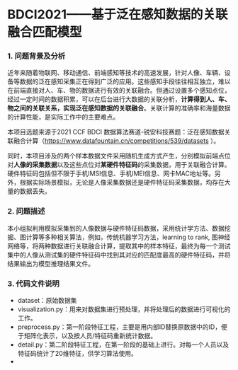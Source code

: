 # BDCI2021——基于泛在感知数据的关联融合匹配模型
### 1. 问题背景及分析

   近年来随着物联网、移动通信、前端感知等技术的高速发展，针对人像、车辆、设备等数据的泛在感知采集正在得到广泛的应用。这些感知手段往往相互独立，难以在前端直接对人、车、物的数据进行有效的关联融合。但通过设置多个感知点位，经过一定时间的数据积累，可以在后台进行大数据的关联分析，<b>计算得到人、车、物之间的关联关系，实现泛在感知数据的关联融合</b>。关联计算的准确率和海量数据的计算性能，是实际工作中的主要难点。

本项目选题来源于2021 CCF BDCI 数据算法赛道-锐安科技赛题：泛在感知数据关联融合计算（https://www.datafountain.cn/competitions/539/datasets ）。

同时，本项目涉及的两个样本数据文件采用随机生成方式产生，分别模拟前端点位对<b>人像的采集数据</b>以及这些点位对<b>某硬件特征码</b>的采集数据，用于关联融合计算。硬件特征码包括但不限于手机IMSI信息、手机IMEI信息、网卡MAC地址等。另外，根据实际场景模拟，无论是人像采集数据还是硬件特征码采集数据，均存在大量的数据丢失。

### 2. 问题描述

本小组拟利用模拟采集到的人像数据与硬件特征码数据，采用统计学方法、数据挖掘、图计算等多种相关算法，例如，传统机器学习方法，learning to rank, 图神经网络等，将两种数据进行关联融合计算，提取其中的样本特征，最终为每一个测试集中的人像从测试集的硬件特征码中找到其对应的匹配度最高的硬件特征码，并将结果输出为模型推理结果文件。

### 3. 代码文件说明
- dataset：原始数据集
- visualization.py：用来对数据集进行预处理，并将处理后的数据进行可视化的工作。
- preprocess.py：第一阶段特征工程，主要是用内部ID替换原数据中的ID，便于矩阵化表示，以及按人员/特征码重新统计数据。
- detail.py：第二阶段特征工程，在第一阶段的基础上进行。对每一个人员以及特征码统计了20维特征，供学习算法使用。
-
